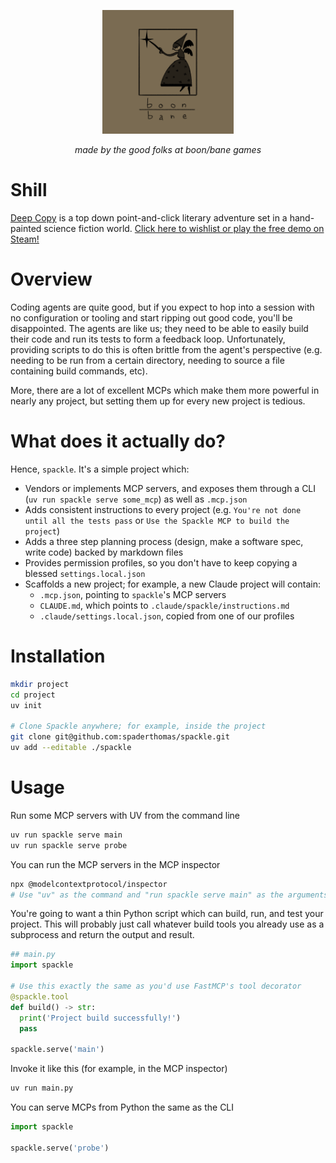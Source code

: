<p align="center">
    <img src="asset/github/boon_bane.png" alt="Always check the alt text!" width="210">
</p>

<p align="center">
  <i>made by the good folks at boon/bane games</i>
</p>

# Shill
[Deep Copy](https://store.steampowered.com/app/2639990/Deep_Copy/) is a top down point-and-click literary adventure set in a hand-painted science fiction world. [Click here to wishlist or play the free demo on Steam!](https://store.steampowered.com/app/2639990/Deep_Copy/)

# Overview
Coding agents are quite good, but if you expect to hop into a session with no configuration or tooling and start ripping out good code, you'll be disappointed. The agents are like us; they need to be able to easily build their code and run its tests to form a feedback loop. Unfortunately, providing scripts to do this is often brittle from the agent's perspective (e.g. needing to be run from a certain directory, needing to source a file containing build commands, etc).

More, there are a lot of excellent MCPs which make them more powerful in nearly any project, but setting them up for every new project is tedious.

# What does it actually do?
Hence, `spackle`. It's a simple project which:
- Vendors or implements MCP servers, and exposes them through a CLI (`uv run spackle serve some_mcp`) as well as `.mcp.json`
- Adds consistent instructions to every project (e.g. `You're not done until all the tests pass` or `Use the Spackle MCP to build the project`)
- Adds a three step planning process (design, make a software spec, write code) backed by markdown files
- Provides permission profiles, so you don't have to keep copying a blessed `settings.local.json`
- Scaffolds a new project; for example, a new Claude project will contain:
  - `.mcp.json`, pointing to `spackle`'s MCP servers
  - `CLAUDE.md`, which points to `.claude/spackle/instructions.md`
  - `.claude/settings.local.json`, copied from one of our profiles

# Installation
```bash
mkdir project
cd project
uv init

# Clone Spackle anywhere; for example, inside the project
git clone git@github.com:spaderthomas/spackle.git 
uv add --editable ./spackle
```

# Usage
Run some MCP servers with UV from the command line
```bash
uv run spackle serve main 
uv run spackle serve probe
```

You can run the MCP servers in the MCP inspector
```bash
npx @modelcontextprotocol/inspector
# Use "uv" as the command and "run spackle serve main" as the arguments
```

You're going to want a thin Python script which can build, run, and test your project. This will probably just call whatever build tools you already use as a subprocess and return the output and result.
```python
## main.py
import spackle

# Use this exactly the same as you'd use FastMCP's tool decorator
@spackle.tool
def build() -> str:
  print('Project build successfully!')
  pass

spackle.serve('main')
```

Invoke it like this (for example, in the MCP inspector)
```bash
uv run main.py
```

You can serve MCPs from Python the same as the CLI
```python
import spackle

spackle.serve('probe')
```